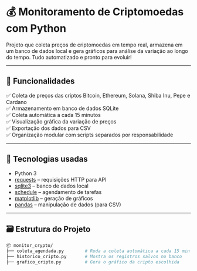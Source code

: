 # 💰 Monitoramento de Criptomoedas com Python

Projeto que coleta preços de criptomoedas em tempo real, armazena em um banco de dados local e gera gráficos para análise da variação ao longo do tempo. Tudo automatizado e pronto para evoluir!

---

## 🚀 Funcionalidades

✅ Coleta de preços das criptos Bitcoin, Ethereum, Solana, Shiba Inu, Pepe e Cardano  
✅ Armazenamento em banco de dados SQLite  
✅ Coleta automática a cada 15 minutos  
✅ Visualização gráfica da variação de preços  
✅ Exportação dos dados para CSV  
✅ Organização modular com scripts separados por responsabilidade

---

## 🧰 Tecnologias usadas

- Python 3
- [requests](https://pypi.org/project/requests/) – requisições HTTP para API
- [sqlite3](https://docs.python.org/3/library/sqlite3.html) – banco de dados local
- [schedule](https://pypi.org/project/schedule/) – agendamento de tarefas
- [matplotlib](https://matplotlib.org/) – geração de gráficos
- [pandas](https://pandas.pydata.org/) – manipulação de dados (para CSV)

---

## 🗃️ Estrutura do Projeto

```bash
📦 monitor_crypto/
├── coleta_agendada.py        # Roda a coleta automática a cada 15 min
├── historico_cripto.py       # Mostra os registros salvos no banco
├── grafico_cripto.py         # Gera o gráfico da cripto escolhida

